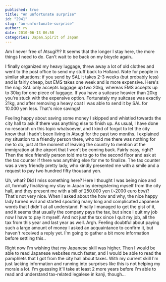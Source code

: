 ```yaml
---
published: true
title: "An unfortunate surprise"
id: "2941"
slug: "an-unfortunate-surprise"
author: rv
date: 2010-06-13 06:50
categories: Japan,Spirit of Japan
---
```

Am I never free of Atsugi?!? It seems that the longer I stay here, the more things I need to do. Can't wait to be back on my bicycle again..

I finally organized my heavy luggage, threw away a lot of old clothes and went to the post office to send my stuff back to Holland. Note for people in similar situations: if you send by SAL it takes 2-3 weeks (but probably less) and is fairly cheap, but EMS takes one week and is more expensive. Here's the nag: SAL only accepts luggage up two 20kg, whereas EMS accepts up to 30kg for one piece of luggage. If you have a suitcase heavier than 20kg you're stuck with the expensive option. Fortunately my suitcase was exactly 21kg, and after removing a heavy coat I was able to send it by SAL for 10.000 yen less. That's nice savings!

Feeling happy about saving some money I skipped and whistled towards the city hall to ask if there was anything else to finish up. As usual, I have done no research on this topic whatsoever, and I kind of forgot to let the city know that I hadn't been living in Atsugi for the past two months. I explained my situation to a friendly person there, who told me there was nothing for me to do, just at the moment of leaving the country to mention at the immigration at the airport that I won't be coming back. Fairly easy, right? Then the nice friendly person told me to go to the second floor and ask at the tax counter if there was anything else for me to finalize. The tax counter was a very friendly pretty lady, who kindly presented me with a smile and a request to pay two hundred fifty thousand yen.

Uh, what? Did I miss something here? Here I thought I was being nice and all, formally finalizing my stay in Japan by deregistering myself from the city hall, and they present me with a bill of 250.000 yen (~2000 euro btw)? That's not very nice. When I asked about the how and why, the nice happy lady turned evil and started spouting many long and complicated Japanese words that I didn't at all understand. Finally I managed to get the gist of it, and it seems that usually the company pays the tax, but since I quit my job now I have to pay it myself. And not just the tax since I quit my job, all the tax from this year and last year as well. Argh. Feeling doubtful about paying such a large amount of money I asked an acquaintance to confirm it, but haven't received a reply yet. I'm going to gather a bit more information before settling this..

Right now I'm wishing that my Japanese skill was higher. Then I would be able to read Japanese websites much faster, and I would be able to read the pamphlets that I got from the city hall about taxes. With my current skill I'm just lacking information and running into surprises like this is not helping my morale a lot. I'm guessing it'll take at least 2 more years before I'm able to read and understand tax-related legalese in kanji, though...